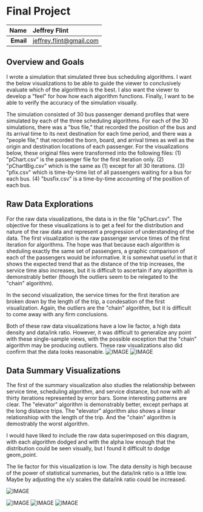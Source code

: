 Final Project
==============================

| **Name**  | Jeffrey Flint |
|----------:|:-------------|
| **Email** | jeffrey.flint@gmail.com |

## Overview and Goals ##
I wrote a simulation that simulated three bus scheduling algorithms.  I want the below visualizations to be able to guide the viewer to conclusively evaluate which of the algorithms is the best.  I also want the viewer to develop a "feel" for how how each algorithm functions.  Finally, I want to be able to verify the accuracy of the simulation visually.

The simulation consisted of 30 bus passenger demand profiles that were simulated by each of the three scheduling algorithms. For each of the 30 simulations, there was a "bus file," that recorded the position of the bus and its arrival time to its next destination for each time period, and there was a "people file," that recorded the born, board, and arrival times as well as the origin and destination locations of each passenger.  For the visualizations below, these original files were transformed into the following files: (1) "pChart.csv" is the passenger file for the first iteration only.  (2) "pChartBig.csv" which is the same as (1) except for all 30 iterations. (3) "pfix.csv" which is time-by-time list of all passengers waiting for a bus for each bus. (4) "busfix.csv" is a time-by-time accounting of the position of each bus.

## Raw Data Explorations ##
For the raw data visualizations, the data is in the file "pChart.csv".  The objective for these visualizations is to get a feel for the distribution and nature of the raw data and represent a progression of understanding of the data.  The first visualization is the raw passenger service times of the first iteration for algorithms.  The hope was that because each algorithm is sheduling exactly the same set of passengers, a graphic comparison of each of the passengers would be informative. It is somewhat useful in that it shows the expected trend that as the distance of the trip increases, the service time also increases, but it is difficult to ascertain if any algorithm is demonstrably better (though the outliers seem to be relegated to the "chain" algorithm).

In the second visualization, the service times for the first iteration are broken down by the length of the trip, a condesation of the first visualization.  Again, the outliers are the "chain" algorithm, but it is difficult to come away with any firm conclusions.

Both of these raw data visualizations have a low lie factor, a high data density and data/ink ratio.  However, it was difficult to generalize any point with these single-sample views, with the possible exception that the "chain" algorithm may be producing outliers.  These raw visualizations also did confirm that the data looks reasonable.
![IMAGE](raw.png)
![IMAGE](raw2.png)

## Data Summary Visualizations ##

The first of the summary visualization also studies the relationship between service time, scheduling algorithm, and service distance, but now with all thirty iterations represented by error bars.  Some interesting patterns are clear.  The "elevator" algorithm is demonstrably better, except perhaps at the long distance trips.  The "elevator" algorithm also shows a linear relationshiop with the length of the trip.   And the "chain" algorithm is demostrably the worst algorithm.

I would have liked to include the raw data superimposed on this diagram, with each algorithm dodged and with the alpha low enough that the distribution could be seen visually, but I found it difficult to dodge geom_point.

The lie factor for this visualization is low.  The data density is high because of the power of statistical summaries, but the data/ink ratio is a little low.  Maybe by adjusting the x/y scales the data/ink ratio could be increased.

![IMAGE](range.png)


![IMAGE](gross.png)
![IMAGE](multi.PNG)
![IMAGE](interactive.PNG)

